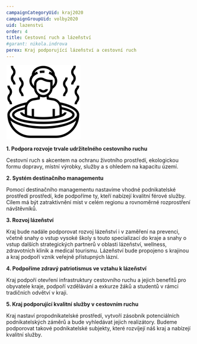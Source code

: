 ```yaml
---
campaignCategoryUid: kraj2020
campaignGroupUid: volby2020
uid: lazenstvi
order: 4
title: Cestovní ruch a lázeňství
#garant: nikola.indrova
perex: Kraj podporující lázeňství a cestovní ruch
---
```


![](/assets/img/program2020/04_lazenstvi.png)

**1.  Podpora rozvoje trvale udržitelného cestovního ruchu**
    
Cestovní ruch s akcentem na ochranu životního prostředí, ekologickou formu dopravy, místní výrobky, služby a s ohledem na kapacitu území.
    

**2.  Systém destinačního managementu**
    
Pomocí destinačního managementu nastavíme vhodné podnikatelské prostředí prostředí, kde podpoříme ty, kteří nabízejí kvalitní férové služby. Cílem má být zatraktivnění míst v celém regionu a rovnoměrné rozprostření návštěvníků.
    

**3.  Rozvoj lázeňství**
    
Kraj bude nadále podporovat rozvoj lázeňství i v zaměření na prevenci, včetně snahy o vstup vysoké školy s touto specializací do kraje a snahy o vstup dalších strategických partnerů v oblasti lázeňství, wellness, zdravotních klinik a medical tourismu. Lázeňství bude propojeno s krajinou a kraj podpoří vznik veřejně přístupných lázní.
    
**4.  Podpoříme zdravý patriotismus ve vztahu k lázeňství**
    
Kraj podpoří otevření infrastruktury cestovního ruchu a jejich benefitů pro obyvatele kraje, podpoří vzdělávání a exkurze žáků a studentů v rámci tradičních odvětví v kraji.
    
**5.  Kraj podporující kvalitní služby v cestovním ruchu**
    
Kraj nastaví propodnikatelské prostředí, vytvoří zásobník potenciálních podnikatelských záměrů a bude vyhledávat jejich realizátory. Budeme podporovat takové podnikatelské subjekty, které rozvíjejí náš kraj a nabízejí kvalitní služby.

